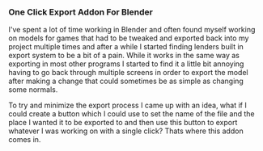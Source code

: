 ### One Click Export Addon For Blender

I've spent a lot of time working in Blender and often found myself working on models for games that had to be tweaked and exported back into my project multiple times and after a while I started finding lenders built in export system to be a bit of a pain. While it works in the same way as exporting in most other programs I started to find it a little bit annoying having to go back through multiple screens in order to export the model after making a change that could sometimes be as simple as changing some normals.

To try and minimize the export process I came up with an idea, what if I could create a button which I could use to set the name of the file and the place I wanted it to be exported to and then use this button to export whatever I was working on with a single click? Thats where this addon comes in.

